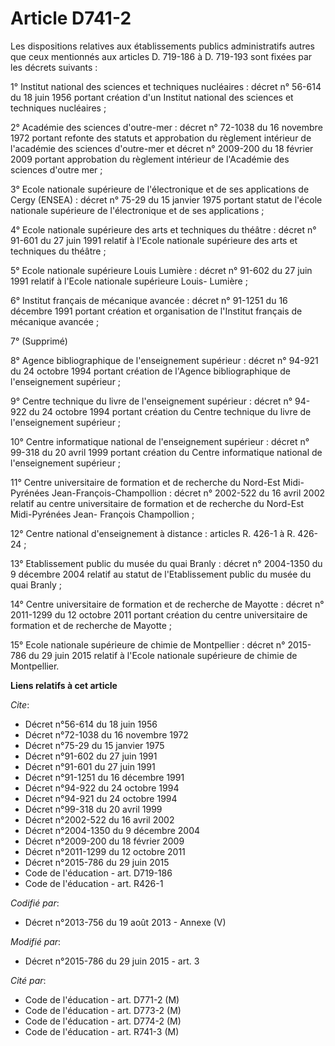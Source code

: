 # Article D741-2

Les dispositions relatives aux établissements publics administratifs autres que ceux mentionnés aux articles D. 719-186 à D.
719-193 sont fixées par les décrets suivants : 

1° Institut national des sciences et techniques nucléaires : décret n° 56-614 du 18 juin 1956 portant création d'un Institut
national des sciences et techniques nucléaires ; 

2° Académie des sciences d'outre-mer : décret n° 72-1038 du 16 novembre 1972 portant refonte des statuts et approbation du
règlement intérieur de l'académie des sciences d'outre-mer et décret n° 2009-200 du 18 février 2009 portant approbation du
règlement intérieur de l'Académie des sciences d'outre mer ; 

3° Ecole nationale supérieure de l'électronique et de ses applications de Cergy (ENSEA) : décret n° 75-29 du 15 janvier 1975
portant statut de l'école nationale supérieure de l'électronique et de ses applications ; 

4° Ecole nationale supérieure des arts et techniques du théâtre : décret n° 91-601 du 27 juin 1991 relatif à l'Ecole
nationale supérieure des arts et techniques du théâtre ; 

5° Ecole nationale supérieure Louis Lumière : décret n° 91-602 du 27 juin 1991 relatif à l'Ecole nationale supérieure Louis-
Lumière ; 

6° Institut français de mécanique avancée : décret n° 91-1251 du 16 décembre 1991 portant création et organisation de
l'Institut français de mécanique avancée ; 

7° (Supprimé) 

8° Agence bibliographique de l'enseignement supérieur : décret n° 94-921 du 24 octobre 1994 portant création de l'Agence
bibliographique de l'enseignement supérieur ; 

9° Centre technique du livre de l'enseignement supérieur : décret n° 94-922 du 24 octobre 1994 portant création du Centre
technique du livre de l'enseignement supérieur ; 

10° Centre informatique national de l'enseignement supérieur : décret n° 99-318 du 20 avril 1999 portant création du Centre
informatique national de l'enseignement supérieur ; 

11° Centre universitaire de formation et de recherche du Nord-Est Midi-Pyrénées Jean-François-Champollion : décret n°
2002-522 du 16 avril 2002 relatif au centre universitaire de formation et de recherche du Nord-Est Midi-Pyrénées Jean-
François Champollion ; 

12° Centre national d'enseignement à distance : articles R. 426-1 à R. 426-24 ; 

13° Etablissement public du musée du quai Branly : décret n° 2004-1350 du 9 décembre 2004 relatif au statut de
l'Etablissement public du musée du quai Branly ; 

14° Centre universitaire de formation et de recherche de Mayotte : décret n° 2011-1299 du 12 octobre 2011 portant création du
centre universitaire de formation et de recherche de Mayotte ; 

15° Ecole nationale supérieure de chimie de Montpellier : décret n° 2015-786 du 29 juin 2015 relatif à l'Ecole nationale
supérieure de chimie de Montpellier.

**Liens relatifs à cet article**

_Cite_:

  - Décret n°56-614 du 18 juin 1956
  - Décret n°72-1038 du 16 novembre 1972
  - Décret n°75-29 du 15 janvier 1975
  - Décret n°91-602 du 27 juin 1991
  - Décret n°91-601 du 27 juin 1991
  - Décret n°91-1251 du 16 décembre 1991
  - Décret n°94-922 du 24 octobre 1994
  - Décret n°94-921 du 24 octobre 1994
  - Décret n°99-318 du 20 avril 1999
  - Décret n°2002-522 du 16 avril 2002
  - Décret n°2004-1350 du 9 décembre 2004
  - Décret n°2009-200 du 18 février 2009
  - Décret n°2011-1299 du 12 octobre 2011
  - Décret n°2015-786 du 29 juin 2015
  - Code de l'éducation - art. D719-186
  - Code de l'éducation - art. R426-1

_Codifié par_:

  - Décret n°2013-756 du 19 août 2013 -  Annexe (V)

_Modifié par_:

  - Décret n°2015-786 du 29 juin 2015 - art. 3

_Cité par_:

  - Code de l'éducation - art. D771-2 (M)
  - Code de l'éducation - art. D773-2 (M)
  - Code de l'éducation - art. D774-2 (M)
  - Code de l'éducation - art. R741-3 (M)
